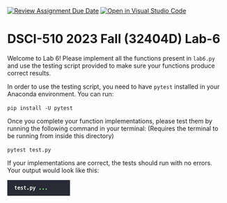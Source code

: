 [![Review Assignment Due Date](https://classroom.github.com/assets/deadline-readme-button-24ddc0f5d75046c5622901739e7c5dd533143b0c8e959d652212380cedb1ea36.svg)](https://classroom.github.com/a/8TLElZID)
[![Open in Visual Studio Code](https://classroom.github.com/assets/open-in-vscode-718a45dd9cf7e7f842a935f5ebbe5719a5e09af4491e668f4dbf3b35d5cca122.svg)](https://classroom.github.com/online_ide?assignment_repo_id=12110225&assignment_repo_type=AssignmentRepo)
# DSCI-510 2023 Fall (32404D) Lab-6

Welcome to Lab 6! Please implement all the functions present in `lab6.py` and use the testing script provided to make sure your functions produce correct results. 

In order to use the testing script, you need to have `pytest` installed in your Anaconda environment. You can run:

`pip install -U pytest`

Once you complete your function implementations, please test them by running the following command in your terminal: (Requires the terminal to be running from inside this directory)

`pytest test.py`

If your implementations are correct, the tests should run with no errors. Your output would look like this:

![Correct Pytest output](image.png)
